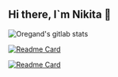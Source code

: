 ## Hi there, I`m Nikita 👋

![Oregand's gitlab stats](https://gitlab-readme-stats.vercel.app/api?username=dgt4l)

[![Readme Card](https://github-readme-stats.vercel.app/api/pin/?username=dgt4l&repo=polyclinic-backend)](https://gitlab.com/Roma004/polyclinic-backend)

[![Readme Card](https://github-readme-stats.vercel.app/api/pin/?username=dgt4l&repo=PictureProcessing)](https://github.com/dgt4l/PictureProcessing)

